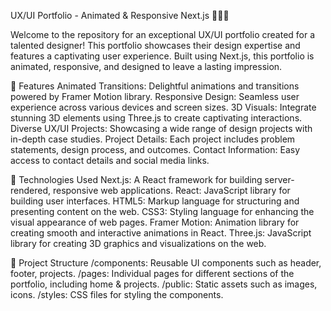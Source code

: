 UX/UI Portfolio - Animated & Responsive Next.js
🌟🌟🌟

Welcome to the repository for an exceptional UX/UI portfolio created for a talented designer! This portfolio showcases their design expertise and features a captivating user experience. Built using Next.js, this portfolio is animated, responsive, and designed to leave a lasting impression.

🚀 Features
Animated Transitions: Delightful animations and transitions powered by Framer Motion library.
Responsive Design: Seamless user experience across various devices and screen sizes.
3D Visuals: Integrate stunning 3D elements using Three.js to create captivating interactions.
Diverse UX/UI Projects: Showcasing a wide range of design projects with in-depth case studies.
Project Details: Each project includes problem statements, design process, and outcomes.
Contact Information: Easy access to contact details and social media links.

🔧 Technologies Used
Next.js: A React framework for building server-rendered, responsive web applications.
React: JavaScript library for building user interfaces.
HTML5: Markup language for structuring and presenting content on the web.
CSS3: Styling language for enhancing the visual appearance of web pages.
Framer Motion: Animation library for creating smooth and interactive animations in React.
Three.js: JavaScript library for creating 3D graphics and visualizations on the web.

📂 Project Structure
/components: Reusable UI components such as header, footer, projects.
/pages: Individual pages for different sections of the portfolio, including home & projects.
/public: Static assets such as images, icons.
/styles: CSS files for styling the components.


